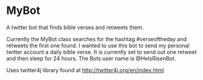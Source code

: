 # MyBot
A twitter bot that finds bible verses and retweets them.

Currently the MyBot class searches for the hashtag #verseoftheday and retweets the first one found. I wanted to use this bot to send my personal twitter account a daily bible verse. It is currently set to send out one retweet and then sleep for 24 hours. The Bots user name is @HeIsRisenBot. 

Uses  twitter4j library  found at http://twitter4j.org/en/index.html
